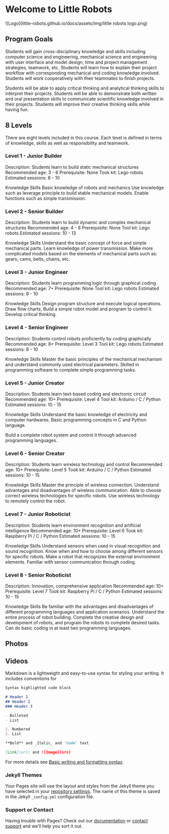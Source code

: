 # Welcome to Little Robots
![Logo](little-robots.github.io/docs/assets/img/little robots logo.png)

## Program Goals
Students will gain cross-disciplinary knowledge and skills including computer science and engineering, mechanical science and engineering with user interface and model design, time and project management strategies, teamwork, etc. Students will learn how to explain their project workflow with corresponding mechanical and coding knowledge involved. Students will
work cooperatively with their teammates to finish projects. 

Students will be able to apply critical thinking and analytical thinking skills to interpret their projects. Students will be able to demonstrate both written and oral presentation skills to communicate scientific knowledge involved in their projects. Students will improve their creative thinking skills while having fun.

## 8 Levels

There are eight levels included in this course. Each level is defined in terms of knowledge, skills as well as  responsibility and teamwork.

### Level 1 - Junior Builder
Description: Students learn to build static mechanical structures
Recommended age: 3 - 6
Prerequisite: None
Took kit: Lego robots
Estimated sessions: 8 - 10 

Knowledge
Skills
Basic knowledge of robots and mechanics
Use knowledge such as leverage principle to build stable mechanical models. Enable functions such as simple transmission.


### Level 2 - Senior Builder
Description: Students learn to build dynamic and complex mechanical structures
Recommended age: 4 - 8
Prerequisite: None
Tool kit: Lego robots
Estimated sessions: 10 - 13 

Knowledge
Skills
Understand the basic concept of force and simple mechanical parts. 
Learn knowledge of power transmission.
Make more complicated models based on the elements of mechanical parts such as: gears, cams, belts, chains, etc.

### Level 3 - Junior Engineer
Description: Students learn programming logic through graphical coding
Recommended age: 7+ 
Prerequisite: None
Tool kit: Lego robots
Estimated sessions: 8 - 10

Knowledge
Skills
Design program structure and execute logical operations.
Draw flow charts, Build a simple robot model and program to control it. Develop critical thinking.

 
### Level 4 - Senior Engineer
Description: Students control robots proficiently by coding graphically 
Recommended age: 8+
Prerequisite: Level 3
Tool kit: Lego robots
Estimated sessions: 8 - 10

Knowledge
Skills
Master the basic principles of the mechanical mechanism and understand commonly used electrical parameters. 
Skilled in programming software to complete simple programming tasks.
 
### Level 5 - Junior Creator
Description: Students learn text-based coding and electronic circuit 
Recommended age: 10+
Prerequisite: Level 4
Tool kit: Arduino / C / Python
Estimated sessions: 10 - 15

Knowledge
Skills
Understand the basic knowledge of electricity and computer hardwares. Basic programming concepts in C and Python language. 


Build a complete robot system and control it through advanced programming languages.


### Level 6 - Senior Creator
Description: Students learn wireless technology and control
Recommended age: 10+
Prerequisite: Level 5
Took kit: Arduino / C / Python
Estimated sessions: 10 - 15

Knowledge
Skills
Master the principle of wireless connection. Understand advantages and disadvantages of wireless communication. Able to choose correct wireless technologies for specific robots.
Use wireless technology to remotely control the robot.


### Level 7 - Junior Roboticist
Description: Students learn environment recognition and artificial intelligence
Recommended age: 10+
Prerequisite: Level 6
Took kit: Raspberry Pi / C / Python
Estimated sessions: 10 - 15

Knowledge
Skills
Understand sensors when used in visual recognition and sound recognition. Know when and  how to choose among different sensors for specific robots.
Make a robot that recognizes the external environment elements. Familiar with sensor communication through coding.


### Level 8 - Senior Roboticist
Description: Innovation, comprehensive application
Recommended age: 10+
Prerequisite: Level 7
Took kit: Raspberry Pi / C / Python
Estimated sessions: 10 - 15

Knowledge
Skills
Be familiar with the advantages and disadvantages of different programming languages and application scenarios. Understand the entire process of robot building.
Complete the creative design and development of robots, and program the robots to complete desired tasks. Can do basic coding in at least two programming languages. 


## Photos

## Videos

Markdown is a lightweight and easy-to-use syntax for styling your writing. It includes conventions for

```markdown
Syntax highlighted code block

# Header 1
## Header 2
### Header 3

- Bulleted
- List

1. Numbered
2. List

**Bold** and _Italic_ and `Code` text

[Link](url) and ![Image](src)
```

For more details see [Basic writing and formatting syntax](https://docs.github.com/en/github/writing-on-github/getting-started-with-writing-and-formatting-on-github/basic-writing-and-formatting-syntax).

### Jekyll Themes

Your Pages site will use the layout and styles from the Jekyll theme you have selected in your [repository settings](https://github.com/lili-cs/little-robots.github.io/settings/pages). The name of this theme is saved in the Jekyll `_config.yml` configuration file.

### Support or Contact

Having trouble with Pages? Check out our [documentation](https://docs.github.com/categories/github-pages-basics/) or [contact support](https://support.github.com/contact) and we’ll help you sort it out.
